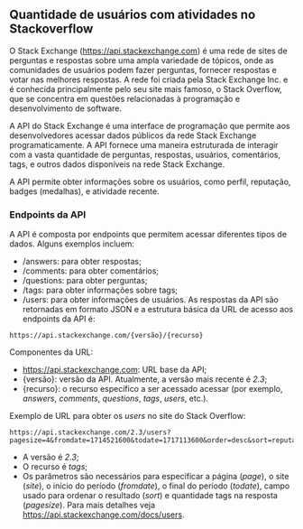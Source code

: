 ## Quantidade de usuários com atividades no Stackoverflow

O Stack Exchange (https://api.stackexchange.com) é uma rede de sites de perguntas e respostas sobre uma ampla variedade de tópicos, onde as comunidades de usuários podem fazer perguntas, fornecer respostas e votar nas melhores respostas. A rede foi criada pela Stack Exchange Inc. e é conhecida principalmente pelo seu site mais famoso, o Stack Overflow, que se concentra em questões relacionadas à programação e desenvolvimento de software.

A API do Stack Exchange é uma interface de programação que permite aos desenvolvedores acessar dados públicos da rede Stack Exchange programaticamente. A API fornece uma maneira estruturada de interagir com a vasta quantidade de perguntas, respostas, usuários, comentários, tags, e outros dados disponíveis na rede Stack Exchange.

A API permite obter informações sobre os usuários, como perfil, reputação, badges (medalhas), e atividade recente.

### Endpoints da API
A API é composta por endpoints que permitem acessar diferentes tipos de dados. Alguns exemplos incluem:
- /answers: para obter respostas;
- /comments: para obter comentários;
- /questions: para obter perguntas;
- /tags: para obter informações sobre tags;
- /users: para obter informações de usuários.
As respostas da API são retornadas em formato JSON e a estrutura básica da URL de acesso aos endpoints da API é:
```
https://api.stackexchange.com/{versão}/{recurso}
```
Componentes da URL:
- https://api.stackexchange.com: URL base da API;
- {versão}: versão da API. Atualmente, a versão mais recente é _2.3_;
- {recurso}: o recurso específico a ser acessado acessar (por exemplo,  _answers_, _comments_, _questions_, _tags_, _users_, etc.).

Exemplo de URL para obter os _users_ no site do Stack Overflow:
```
https://api.stackexchange.com/2.3/users?pagesize=4&fromdate=1714521600&todate=1717113600&order=desc&sort=reputation&site=stackoverflow
```
- A versão é _2.3_;
- O recurso é _tags_;
- Os parâmetros são necessários para especificar a página (_page_), o site (_site_), o início do período (_fromdate_), o final do período (_todate_), campo usado para ordenar o resultado (_sort_) e quantidade tags na resposta (_pagesize_).
Para mais detalhes veja https://api.stackexchange.com/docs/users.